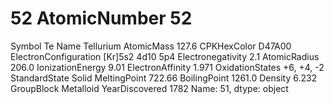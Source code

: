 # 52 AtomicNumber                           52
Symbol                                 Te
Name                            Tellurium
AtomicMass                          127.6
CPKHexColor                        D47A00
ElectronConfiguration    [Kr]5s2 4d10 5p4
Electronegativity                     2.1
AtomicRadius                        206.0
IonizationEnergy                     9.01
ElectronAffinity                    1.971
OxidationStates                +6, +4, -2
StandardState                       Solid
MeltingPoint                       722.66
BoilingPoint                       1261.0
Density                             6.232
GroupBlock                      Metalloid
YearDiscovered                       1782
Name: 51, dtype: object